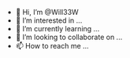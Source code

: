 - 👋 Hi, I’m @Will33W
- 👀 I’m interested in ...
- 🌱 I’m currently learning ...
- 💞️ I’m looking to collaborate on ...
- 📫 How to reach me ...

<!---
Will33W/Will33W is a ✨ special ✨ repository because its `README.md` (this file) appears on your GitHub profile.
You can click the Preview link to take a look at your changes.
--->
